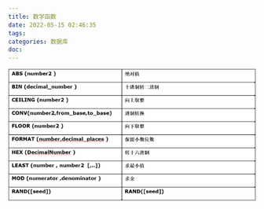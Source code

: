 ```yaml
---
title: 数学函数
date: 2022-05-15 02:46:35
tags:
categories: 数据库
doc:
---
```


![image-20220515024647308](/images/javawz/image-20220515024647308.png)

